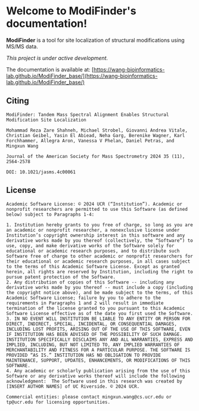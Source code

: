 Welcome to ModiFinder's documentation!
======================================

**ModiFinder** is a tool for site localization of structural modifications using MS/MS data.


_This project is under active development._

The documentation is available at: [https://wang-bioinformatics-lab.github.io/ModiFinder_base/](https://wang-bioinformatics-lab.github.io/ModiFinder_base/)


Citing
------

    ModiFinder: Tandem Mass Spectral Alignment Enables Structural Modification Site Localization

    Mohammad Reza Zare Shahneh, Michael Strobel, Giovanni Andrea Vitale, Christian Geibel, Yasin El Abiead, Neha Garg, Berenike Wagner, Karl Forchhammer, Allegra Aron, Vanessa V Phelan, Daniel Petras, and Mingxun Wang

    Journal of the American Society for Mass Spectrometry 2024 35 (11), 2564-2578

    DOI: 10.1021/jasms.4c00061


License
-------
   
    Academic Software License: © 2024 UCR (“Institution”). Academic or nonprofit researchers are permitted to use this Software (as defined below) subject to Paragraphs 1-4:

    1. Institution hereby grants to you free of charge, so long as you are an academic or nonprofit researcher, a nonexclusive license under Institution’s copyright ownership interest in this software and any derivative works made by you thereof (collectively, the “Software”) to use, copy, and make derivative works of the Software solely for educational or academic research purposes, and to distribute such Software free of charge to other academic or nonprofit researchers for their educational or academic research purposes, in all cases subject to the terms of this Academic Software License. Except as granted herein, all rights are reserved by Institution, including the right to pursue patent protection of the Software.
    2. Any distribution of copies of this Software -- including any derivative works made by you thereof -- must include a copy (including the copyright notice above), and be made subject to the terms, of this Academic Software License; failure by you to adhere to the requirements in Paragraphs 1 and 2 will result in immediate termination of the license granted to you pursuant to this Academic Software License effective as of the date you first used the Software.
    3. IN NO EVENT WILL INSTITUTION BE LIABLE TO ANY ENTITY OR PERSON FOR DIRECT, INDIRECT, SPECIAL, INCIDENTAL, OR CONSEQUENTIAL DAMAGES, INCLUDING LOST PROFITS, ARISING OUT OF THE USE OF THIS SOFTWARE, EVEN IF INSTITUTION HAS BEEN ADVISED OF THE POSSIBILITY OF SUCH DAMAGE. INSTITUTION SPECIFICALLY DISCLAIMS ANY AND ALL WARRANTIES, EXPRESS AND IMPLIED, INCLUDING, BUT NOT LIMITED TO, ANY IMPLIED WARRANTIES OF MERCHANTABILITY AND FITNESS FOR A PARTICULAR PURPOSE. THE SOFTWARE IS PROVIDED “AS IS.” INSTITUTION HAS NO OBLIGATION TO PROVIDE MAINTENANCE, SUPPORT, UPDATES, ENHANCEMENTS, OR MODIFICATIONS OF THIS SOFTWARE.
    4. Any academic or scholarly publication arising from the use of this Software or any derivative works thereof will include the following acknowledgment:  The Software used in this research was created by [INSERT AUTHOR NAMES] of UC Riverside. © 2024 UCR.

    Commercial entities: please contact mingxun.wang@cs.ucr.edu or tp@ucr.edu for licensing opportunities.
